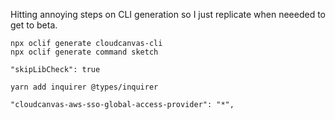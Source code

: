 Hitting annoying steps on CLI generation so I just replicate when neeeded to get to beta.

```
npx oclif generate cloudcanvas-cli
npx oclif generate command sketch

"skipLibCheck": true

yarn add inquirer @types/inquirer

"cloudcanvas-aws-sso-global-access-provider": "*",
```
